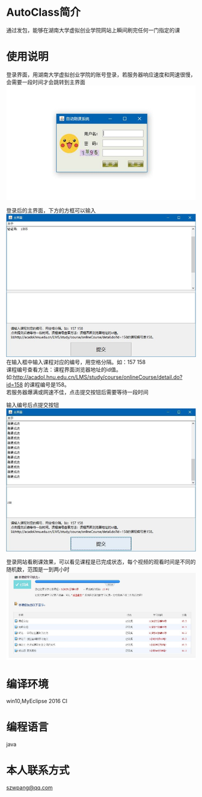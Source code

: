 # AutoClass简介
通过发包，能够在湖南大学虚拟创业学院网站上瞬间刷完任何一门指定的课

# 使用说明
登录界面，用湖南大学虚拟创业学院的账号登录，若服务器响应速度和网速很慢，会需要一段时间才会跳转到主界面<br>
![Image text](https://github.com/StratANewProject/AutoClass/blob/master/%E7%99%BB%E5%BD%95%E7%95%8C%E9%9D%A2.JPG)

登录后的主界面，下方的方框可以输入<br>
![Image text](https://github.com/StratANewProject/AutoClass/blob/master/%E5%88%9D%E5%A7%8B%E4%B8%BB%E7%95%8C%E9%9D%A2.JPG)
<br>在输入框中输入课程对应的编号，用空格分隔。如：157 158<br>
课程编号查看方法：课程界面浏览器地址的id值。<br>
如:http://acadol.hnu.edu.cn/LMS/study/course/onlineCourse/detail.do?id=158 的课程编号是158。<br>
若服务器爆满或网速不佳，点击提交按钮后需要等待一段时间<br>

输入编号后点提交按钮<br>
![Image text](https://github.com/StratANewProject/AutoClass/blob/master/%E4%B8%BB%E7%95%8C%E9%9D%A2%E8%BF%90%E8%A1%8C%E7%BB%93%E6%9E%9C.jpg)

登录网站看刷课效果，可以看见课程是已完成状态，每个视频的观看时间是不同的随机数，范围是一到两小时<br>
![Image text](https://github.com/StratANewProject/AutoClass/blob/master/%E6%95%88%E6%9E%9C.JPG)

# 编译环境
win10,MyEclipse 2016 CI

# 编程语言
java

# 本人联系方式
szwpang@qq.com
